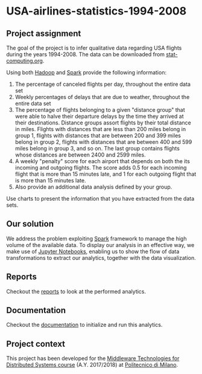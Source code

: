 # USA-airlines-statistics-1994-2008

## Project assignment

The goal of the project is to infer qualitative data regarding USA flights during the years 1994-2008. The data can be downloaded from [stat-computing.org].

Using both [Hadoop] and [Spark] provide the following information:

1. The percentage of canceled flights per day, throughout the entire data set
2. Weekly percentages of delays that are due to weather, throughout the entire data set
3. The percentage of flights belonging to a given "distance group" that were able to halve their departure delays by the time they arrived at their destinations. Distance groups assort flights by their total distance in miles. Flights with distances that are less than 200 miles belong in group 1, flights with distances that are between 200 and 399 miles belong in group 2, flights with distances that are between 400 and 599 miles belong in group 3, and so on. The last group contains flights whose distances are between 2400 and 2599 miles.
4. A weekly "penalty" score for each airport that depends on both the its incoming and outgoing flights. The score adds 0.5 for each incoming flight that is more than 15 minutes late, and 1 for each outgoing flight that is more than 15 minutes late.
5. Also provide an additional data analysis defined by your group.

Use charts to present the information that you have extracted from the data sets.


## Our solution

We address the problem exploiting [Spark] framework to manage the high volume of the available data. To display our analysis in an effective way, we make use of [Jupyter Notebooks], enabling us to show the flow of data transformations to extract our analytics, together with the data visualization.


## Reports

Checkout the [reports](reports) to look at the performed analytics.


## Documentation

Checkout the [documentation](docs) to initialize and run this analytics.

## Project context

This project has been developed for the [Middleware Technologies for Distributed Systems course]
(A.Y. 2017/2018) at [Politecnico di Milano].

[stat-computing.org]: http://stat-computing.org/dataexpo/2009/the-data.html
[Hadoop]: http://hadoop.apache.org/
[Spark]: https://spark.apache.org/docs/2.3.1/index.html
[Jupyter Notebooks]: https://jupyter.org
[Middleware Technologies for Distributed Systems course]: https://www4.ceda.polimi.it/manifesti/manifesti/controller/ManifestoPublic.do?EVN_DETTAGLIO_RIGA_MANIFESTO=evento&aa=2017&k_cf=225&k_corso_la=481&k_indir=T2A&codDescr=090931&lang=EN&semestre=1&idGruppo=3589&idRiga=216904
[Politecnico di Milano]: https://www.polimi.it
